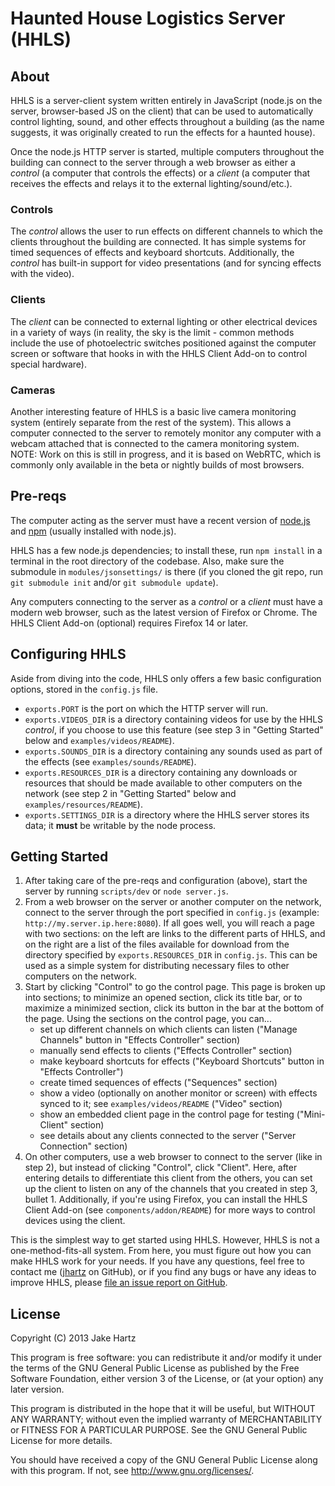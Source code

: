 # Haunted House Logistics Server (HHLS)

## About

HHLS is a server-client system written entirely in JavaScript (node.js on the server, browser-based JS on the client) that can be used to automatically control lighting, sound, and other effects throughout a building (as the name suggests, it was originally created to run the effects for a haunted house).

Once the node.js HTTP server is started, multiple computers throughout the building can connect to the server through a web browser as either a *control* (a computer that controls the effects) or a *client* (a computer that receives the effects and relays it to the external lighting/sound/etc.).

### Controls

The *control* allows the user to run effects on different channels to which the clients throughout the building are connected. It has simple systems for timed sequences of effects and keyboard shortcuts. Additionally, the *control* has built-in support for video presentations (and for syncing effects with the video).

### Clients

The *client* can be connected to external lighting or other electrical devices in a variety of ways (in reality, the sky is the limit - common methods include the use of photoelectric switches positioned against the computer screen or software that hooks in with the HHLS Client Add-on to control special hardware).

### Cameras

Another interesting feature of HHLS is a basic live camera monitoring system (entirely separate from the rest of the system). This allows a computer connected to the server to remotely monitor any computer with a webcam attached that is connected to the camera monitoring system. NOTE: Work on this is still in progress, and it is based on WebRTC, which is commonly only available in the beta or nightly builds of most browsers.

## Pre-reqs

The computer acting as the server must have a recent version of [node.js](http://www.nodejs.org/) and [npm](https://npmjs.org/) (usually installed with node.js).

HHLS has a few node.js dependencies; to install these, run `npm install` in a terminal in the root directory of the codebase. Also, make sure the submodule in `modules/jsonsettings/` is there (if you cloned the git repo, run `git submodule init` and/or `git submodule update`).

Any computers connecting to the server as a *control* or a *client* must have a modern web browser, such as the latest version of Firefox or Chrome. The HHLS Client Add-on (optional) requires Firefox 14 or later.

## Configuring HHLS

Aside from diving into the code, HHLS only offers a few basic configuration options, stored in the `config.js` file.

- `exports.PORT` is the port on which the HTTP server will run.
- `exports.VIDEOS_DIR` is a directory containing videos for use by the HHLS *control*, if you choose to use this feature (see step 3 in "Getting Started" below and `examples/videos/README`).
- `exports.SOUNDS_DIR` is a directory containing any sounds used as part of the effects (see `examples/sounds/README`).
- `exports.RESOURCES_DIR` is a directory containing any downloads or resources that should be made available to other computers on the network (see step 2 in "Getting Started" below and `examples/resources/README`).
- `exports.SETTINGS_DIR` is a directory where the HHLS server stores its data; it **must** be writable by the node process.

## Getting Started

1. After taking care of the pre-reqs and configuration (above), start the server by running `scripts/dev` or `node server.js`.
2. From a web browser on the server or another computer on the network, connect to the server through the port specified in `config.js` (example: `http://my.server.ip.here:8080`). If all goes well, you will reach a page with two sections: on the left are links to the different parts of HHLS, and on the right are a list of the files available for download from the directory specified by `exports.RESOURCES_DIR` in `config.js`. This can be used as a simple system for distributing necessary files to other computers on the network.
3. Start by clicking "Control" to go the control page. This page is broken up into sections; to minimize an opened section, click its title bar, or to maximize a minimized section, click its button in the bar at the bottom of the page. Using the sections on the control page, you can...
    - set up different channels on which clients can listen ("Manage Channels" button in "Effects Controller" section)
    - manually send effects to clients ("Effects Controller" section)
    - make keyboard shortcuts for effects ("Keyboard Shortcuts" button in "Effects Controller") 
    - create timed sequences of effects ("Sequences" section)
    - show a video (optionally on another monitor or screen) with effects synced to it; see `examples/videos/README` ("Video" section)
    - show an embedded client page in the control page for testing ("Mini-Client" section)
    - see details about any clients connected to the server ("Server Connection" section)
4. On other computers, use a web browser to connect to the server (like in step 2), but instead of clicking "Control", click "Client". Here, after entering details to differentiate this client from the others, you can set up the client to listen on any of the channels that you created in step 3, bullet 1. Additionally, if you're using Firefox, you can install the HHLS Client Add-on  (see `components/addon/README`) for more ways to control devices using the client.

This is the simplest way to get started using HHLS. However, HHLS is not a one-method-fits-all system. From here, you must figure out how you can make HHLS work for your needs. If you have any questions, feel free to contact me ([jhartz](https://github.com/jhartz) on GitHub), or if you find any bugs or have any ideas to improve HHLS, please [file an issue report on GitHub](https://github.com/jhartz/hhls/issues).

## License

Copyright (C) 2013  Jake Hartz

This program is free software: you can redistribute it and/or modify
it under the terms of the GNU General Public License as published by
the Free Software Foundation, either version 3 of the License, or
(at your option) any later version.

This program is distributed in the hope that it will be useful,
but WITHOUT ANY WARRANTY; without even the implied warranty of
MERCHANTABILITY or FITNESS FOR A PARTICULAR PURPOSE.  See the
GNU General Public License for more details.

You should have received a copy of the GNU General Public License
along with this program.  If not, see <http://www.gnu.org/licenses/>.
